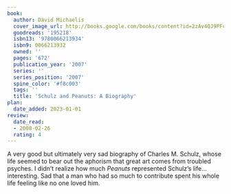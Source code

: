 ```yaml
---
book:
  author: David Michaelis
  cover_image_url: http://books.google.com/books/content?id=2zAv4QJ9PFcC&printsec=frontcover&img=1&zoom=1&edge=curl&source=gbs_api
  goodreads: '195218'
  isbn13: '9780066213934'
  isbn9: 0066213932
  owned: ''
  pages: '672'
  publication_year: '2007'
  series: ''
  series_position: '2007'
  spine_color: '#f8c003'
  tags: ''
  title: 'Schulz and Peanuts: A Biography'
plan:
  date_added: 2023-01-01
review:
  date_read:
  - 2008-02-26
  rating: 4
---
```

A very good but ultimately very sad biography of Charles M. Schulz, whose life seemed to bear out the aphorism that great art comes from troubled psyches. I didn’t realize how much _Peanuts_ represented Schulz’s life… interesting. Sad that a man who had so much to contribute spent his whole life feeling like no one loved him.

